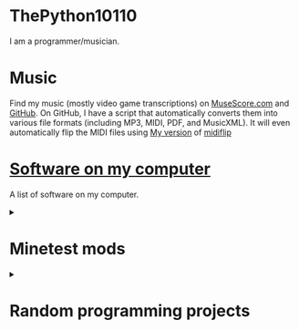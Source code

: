 # ThePython10110
I am a programmer/musician.



# Music
Find my music (mostly video game transcriptions) on [MuseScore.com](https://musescore.com/thepython10110) and [GitHub]("https://github.com/thepython10110/musescore"). On GitHub, I have a script that automatically converts them into various file formats (including MP3, MIDI, PDF, and MusicXML). It will even automatically flip the MIDI files using [My version](https://github.com/thepython10110/midiflip) of [midiflip]("https://github.com/1j01/midiflip")

# [Software on my computer](software-on-my-computer)
A list of software on my computer.


<details><summary><h1 id="minetest-mods">Minetest mods</h1></summary>

### Better Randomizer
[GitHub]("https://github.com/thepython10110/better_randomizer"), [ContentDB]("https://content.minetest.net/packages/ThePython/_better_randomizer/")

A Minetest mod that randomizes node drops, entity drops, and crafting recipes. Saves randomness, can be toggled on/off

### SpawnCraft
[GitHub](https://github.com/thepython10110/spawncraft), [ContentDB](https://content.minetest.net/packages/ThePython/spawncraft/)

A mod for [MineClone](https://content.minetest.net/packages/Wuzzy/mineclone2) that adds crafting recipes for spawners and spawn eggs.

### ExchangeClone
[GitHub](https://github.com/thepython10110/exchangeclone), [Wiki](https://github.com/thepython10110/exchangeclone/wiki), [ContentDB](https://content.minetest.net/packages/ThePython/exchangeclone/)

A fork of [Element Exchange](https://github.com/enchant97/minetest_element_exchange) (based on Equivalent Exchange/ProjectE) with bugfixes, better energy values, MineClone2/Mineclonia support, and tons of new features such as Dark Matter, Red Matter, and tools that can be made with them. About 95% of the code is mine at this point. Basically, it adds an energy value for most items (including items from "Why?"), and the ability to convert things into energy and energy into other things. For instance, 8 iron/steel ingots (256 energy) can be converted into 1 gold ingot (2048 energy), which can be converted into 2048 cobblestone (1 energy). It also adds a lot of other things.

### Portability
[GitHub](https://github.com/thepython10110/portability), [ContentDB](https://content.minetest.net/packages/ThePython/portability/)

Adds a portable crafting table, portable ender chest (although it requires a minor change to MineClone's code), and portable enchanting table to MineClone.

### Why?
[GitHub](https://github.com/thepython10110/why), [ContentDB](https://content.minetest.net/packages/ThePython/why/)

A modpack that adds a whole bunch of completely random things to MineClone/Minetest Game. Some are useful, others are solely for annoying people, and some are _completely_ useless. Not all features are available in Minetest Game.

### Too Many Aliases

[GitHub](https://github.com/thepython10110/too_many_aliases), [ContentDB](https://content.minetest.net/packages/ThePython/too_many_aliases/)

A MineClone2 mod that adds tons of aliases that make itemstrings match MineCraft as much as possible.

</details>

<details><summary><h1 id="random-programming-projects">Random programming projects</h1></summary>

### Countdown
[GitHub](https://github.com/thepython10110/countdown)

A Python/Tkinter program that counts down the time until user-specified events, with the ability to make custom themes. It requires Python 3 on a Windows computer (although using it on other OS's shouldn't take much modification), and several Python modules that _should_ automatically be installed. It saves either to a JSON file or to a [Home Assistant](https://home-assistant.io) server via the REST API. It uses my Python script (`hass.py`) which has several functions that make the Home Assistant REST API relatively easy to use.

### GitHub Pages
[GitHub](https://github.com/thepython10110/thepython10110.github.io)

The code for this site.

### Midiflip
[GitHub](https://github.com/thepython10110/midiflip), [Demo](midiflip)

A program to flip MIDI files (high notes become low notes, low notes become high notes). This is a fork of [1j01's original version](https://github.com/1j01/midiflip), and all it adds is the ability to remap pitches to the closest octave to their original range. I use it to automatically flip all of my [MuseScore scores](https://github.com/thepython10110/Musescore).

### Tengwar Transcriber
[GitHub](https://github.com/thepython10110/tengwar-transcriber), [Demo](Tengwar-Transcriber)

A program that converts English into Lord of the Rings Elvish Tengwar. I'm unlikely to finish it, especially since [Tecendil](https://tecendil.com) already exists.

### UserStyles
[GitHub](https://github.com/ThePython10110/UserStyles), [UserStyles.world](https://userstyles.world/user/ThePython10110)

Themes for a couple of websites.

</details>
